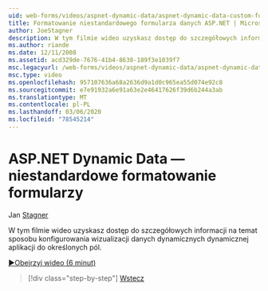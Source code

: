 ```yaml
---
uid: web-forms/videos/aspnet-dynamic-data/aspnet-dynamic-data-custom-form-formatting
title: Formatowanie niestandardowego formularza danych ASP.NET | Microsoft Docs
author: JoeStagner
description: W tym filmie wideo uzyskasz dostęp do szczegółowych informacji na temat sposobu konfigurowania wizualizacji dynamicznych aplikacji danych w dół do bardzo szczegółowych wartości poszczególnych pól...
ms.author: riande
ms.date: 12/11/2008
ms.assetid: acd329de-7676-41b4-8638-189f3e1039f7
msc.legacyurl: /web-forms/videos/aspnet-dynamic-data/aspnet-dynamic-data-custom-form-formatting
msc.type: video
ms.openlocfilehash: 957107636a68a2636d9a1d0c965ea55d074e92c8
ms.sourcegitcommit: e7e91932a6e91a63e2e46417626f39d6b244a3ab
ms.translationtype: MT
ms.contentlocale: pl-PL
ms.lasthandoff: 03/06/2020
ms.locfileid: "78545214"
---
```

# <a name="aspnet-dynamic-data-custom-form-formatting"></a>ASP.NET Dynamic Data — niestandardowe formatowanie formularzy

Jan [Stagner](https://github.com/JoeStagner)

W tym filmie wideo uzyskasz dostęp do szczegółowych informacji na temat sposobu konfigurowania wizualizacji danych dynamicznych dynamicznej aplikacji do określonych pól.

[&#9654;Obejrzyj wideo (6 minut)](https://channel9.msdn.com/Blogs/ASP-NET-Site-Videos/aspnet-dynamic-data-custom-form-formatting)

> [!div class="step-by-step"]
> [Wstecz](how-to-create-table-specific-custom-forms-in-an-aspnet-dynamic-data-application.md)
